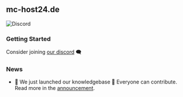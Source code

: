 ## mc-host24.de

![Discord](https://img.shields.io/discord/619465432293965864?label=discord&logo=discord)

### Getting Started

Consider joining [our discord](https://discord.mc-host24.de) 🗨️

### News
- 🚀 We just launched our knowledgebase 🥳 Everyone can contribute. Read more in the [announcement](https://github.com/orgs/mc-host24/discussions/2). 
